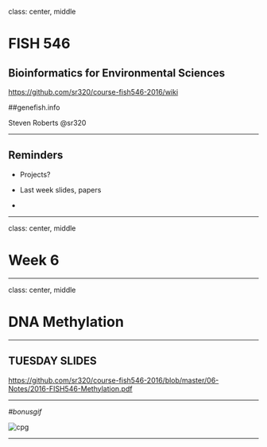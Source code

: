 class: center, middle

# FISH 546 
## Bioinformatics for Environmental Sciences

https://github.com/sr320/course-fish546-2016/wiki

##genefish.info

Steven Roberts
@sr320

---

## Reminders

- Projects?

- Last week slides, papers

- 



---

class: center, middle


# Week 6


---


class: center, middle


# DNA Methylation


---

##  TUESDAY SLIDES

<https://github.com/sr320/course-fish546-2016/blob/master/06-Notes/2016-FISH546-Methylation.pdf>





---

_#bonusgif_     

![cpg](https://drops.azureedge.net/drops/files/acc_524195/Yk5S?rscd=inline%3B%20filename%3DScreen%2520Capture%2520on%25202016-11-08%2520at%252007-40-23.gif&rsct=image%2Fgif&se=2016-11-08T16%3A11%3A24Z&sig=6giagDHa2pEJuozcINYe3%2FDB4I8aCc1EnYSZr8%2Bk0qM%3D&sp=r&sr=b&st=2016-11-08T15%3A11%3A24Z&sv=2013-08-15)


---

